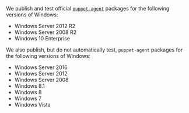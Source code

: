We publish and test official [`puppet-agent`](/puppet/latest/reference/about_agent.html) packages for the following versions of Windows:

* Windows Server 2012 R2
* Windows Server 2008 R2
* Windows 10 Enterprise

We also publish, but do not automatically test, `puppet-agent` packages for the following versions of Windows:

* Windows Server 2016 
* Windows Server 2012 
* Windows Server 2008
* Windows 8.1
* Windows 8
* Windows 7
* Windows Vista


